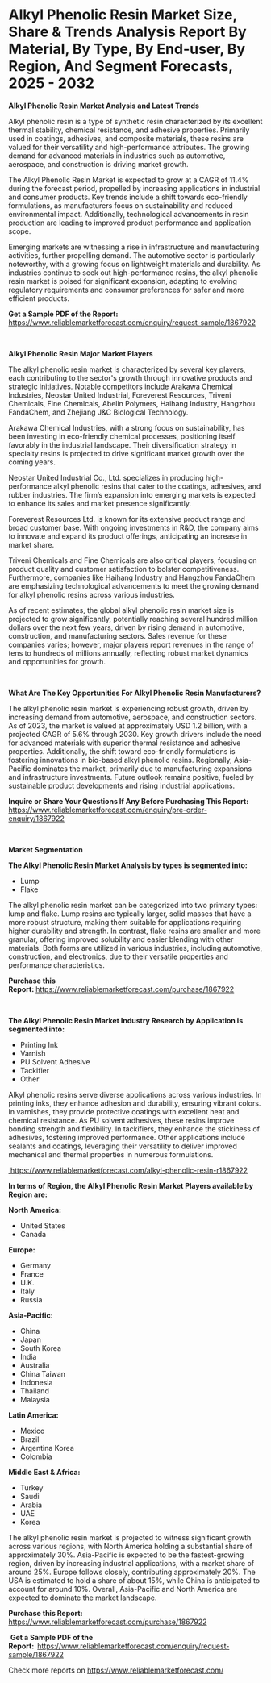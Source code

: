 <p><h1>Alkyl Phenolic Resin Market Size, Share & Trends Analysis Report By Material, By Type, By End-user, By Region, And Segment Forecasts, 2025 - 2032</h1></p><p><strong>Alkyl Phenolic Resin Market Analysis and Latest Trends</strong></p>
<p><p>Alkyl phenolic resin is a type of synthetic resin characterized by its excellent thermal stability, chemical resistance, and adhesive properties. Primarily used in coatings, adhesives, and composite materials, these resins are valued for their versatility and high-performance attributes. The growing demand for advanced materials in industries such as automotive, aerospace, and construction is driving market growth.</p><p>The Alkyl Phenolic Resin Market is expected to grow at a CAGR of 11.4% during the forecast period, propelled by increasing applications in industrial and consumer products. Key trends include a shift towards eco-friendly formulations, as manufacturers focus on sustainability and reduced environmental impact. Additionally, technological advancements in resin production are leading to improved product performance and application scope.</p><p>Emerging markets are witnessing a rise in infrastructure and manufacturing activities, further propelling demand. The automotive sector is particularly noteworthy, with a growing focus on lightweight materials and durability. As industries continue to seek out high-performance resins, the alkyl phenolic resin market is poised for significant expansion, adapting to evolving regulatory requirements and consumer preferences for safer and more efficient products.</p></p>
<p><strong>Get a Sample PDF of the Report:&nbsp;</strong> <a href="https://www.reliablemarketforecast.com/enquiry/request-sample/1867922?utm_campaign=1080&utm_medium=2&utm_source=Github&utm_content=ia&utm_term=30012025&utm_id=alkyl-phenolic-resin">https://www.reliablemarketforecast.com/enquiry/request-sample/1867922</a></p>
<p>&nbsp;</p>
<p><strong>Alkyl Phenolic Resin Major Market Players</strong></p>
<p><p>The alkyl phenolic resin market is characterized by several key players, each contributing to the sector's growth through innovative products and strategic initiatives. Notable competitors include Arakawa Chemical Industries, Neostar United Industrial, Foreverest Resources, Triveni Chemicals, Fine Chemicals, Abelin Polymers, Haihang Industry, Hangzhou FandaChem, and Zhejiang J&C Biological Technology.</p><p>Arakawa Chemical Industries, with a strong focus on sustainability, has been investing in eco-friendly chemical processes, positioning itself favorably in the industrial landscape. Their diversification strategy in specialty resins is projected to drive significant market growth over the coming years.</p><p>Neostar United Industrial Co., Ltd. specializes in producing high-performance alkyl phenolic resins that cater to the coatings, adhesives, and rubber industries. The firm’s expansion into emerging markets is expected to enhance its sales and market presence significantly.</p><p>Foreverest Resources Ltd. is known for its extensive product range and broad customer base. With ongoing investments in R&D, the company aims to innovate and expand its product offerings, anticipating an increase in market share.</p><p>Triveni Chemicals and Fine Chemicals are also critical players, focusing on product quality and customer satisfaction to bolster competitiveness. Furthermore, companies like Haihang Industry and Hangzhou FandaChem are emphasizing technological advancements to meet the growing demand for alkyl phenolic resins across various industries.</p><p>As of recent estimates, the global alkyl phenolic resin market size is projected to grow significantly, potentially reaching several hundred million dollars over the next few years, driven by rising demand in automotive, construction, and manufacturing sectors. Sales revenue for these companies varies; however, major players report revenues in the range of tens to hundreds of millions annually, reflecting robust market dynamics and opportunities for growth.</p></p>
<p>&nbsp;</p>
<p><strong>What Are The Key Opportunities For Alkyl Phenolic Resin Manufacturers?</strong></p>
<p><p>The alkyl phenolic resin market is experiencing robust growth, driven by increasing demand from automotive, aerospace, and construction sectors. As of 2023, the market is valued at approximately USD 1.2 billion, with a projected CAGR of 5.6% through 2030. Key growth drivers include the need for advanced materials with superior thermal resistance and adhesive properties. Additionally, the shift toward eco-friendly formulations is fostering innovations in bio-based alkyl phenolic resins. Regionally, Asia-Pacific dominates the market, primarily due to manufacturing expansions and infrastructure investments. Future outlook remains positive, fueled by sustainable product developments and rising industrial applications.</p></p>
<p><strong>Inquire or Share Your Questions If Any Before Purchasing This Report:</strong> <a href="https://www.reliablemarketforecast.com/enquiry/pre-order-enquiry/1867922?utm_campaign=1080&utm_medium=2&utm_source=Github&utm_content=ia&utm_term=30012025&utm_id=alkyl-phenolic-resin">https://www.reliablemarketforecast.com/enquiry/pre-order-enquiry/1867922</a></p>
<p>&nbsp;</p>
<p><strong>Market Segmentation</strong></p>
<p><strong>The Alkyl Phenolic Resin Market Analysis by types is segmented into:</strong></p>
<p><ul><li>Lump</li><li>Flake</li></ul></p>
<p><p>The alkyl phenolic resin market can be categorized into two primary types: lump and flake. Lump resins are typically larger, solid masses that have a more robust structure, making them suitable for applications requiring higher durability and strength. In contrast, flake resins are smaller and more granular, offering improved solubility and easier blending with other materials. Both forms are utilized in various industries, including automotive, construction, and electronics, due to their versatile properties and performance characteristics.</p></p>
<p><strong>Purchase this Report:&nbsp;</strong><a href="https://www.reliablemarketforecast.com/purchase/1867922?utm_campaign=1080&utm_medium=2&utm_source=Github&utm_content=ia&utm_term=30012025&utm_id=alkyl-phenolic-resin">https://www.reliablemarketforecast.com/purchase/1867922</a></p>
<p>&nbsp;</p>
<p><strong>The Alkyl Phenolic Resin Market Industry Research by Application is segmented into:</strong></p>
<p><ul><li>Printing Ink</li><li>Varnish</li><li>PU Solvent Adhesive</li><li>Tackifier</li><li>Other</li></ul></p>
<p><p>Alkyl phenolic resins serve diverse applications across various industries. In printing inks, they enhance adhesion and durability, ensuring vibrant colors. In varnishes, they provide protective coatings with excellent heat and chemical resistance. As PU solvent adhesives, these resins improve bonding strength and flexibility. In tackifiers, they enhance the stickiness of adhesives, fostering improved performance. Other applications include sealants and coatings, leveraging their versatility to deliver improved mechanical and thermal properties in numerous formulations.</p></p>
<p><a href="https://www.reliablemarketforecast.com/alkyl-phenolic-resin-r1867922?utm_campaign=1080&utm_medium=2&utm_source=Github&utm_content=ia&utm_term=30012025&utm_id=alkyl-phenolic-resin">&nbsp;https://www.reliablemarketforecast.com/alkyl-phenolic-resin-r1867922</a></p>
<p><strong>In terms of Region, the Alkyl Phenolic Resin Market Players available by Region are:</strong></p>
<p>
    <p> <strong> North America: </strong>
        <ul>
            <li>United States</li>
            <li>Canada</li>
        </ul>
        </p> 
    <p> <strong> Europe: </strong>
        <ul>
            <li>Germany</li>
            <li>France</li>
            <li>U.K.</li>
            <li>Italy</li>
            <li>Russia</li>
        </ul>
        </p> 
    <p> <strong> Asia-Pacific: </strong>
        <ul>
            <li>China</li>
            <li>Japan</li>
            <li>South Korea</li>
            <li>India</li>
            <li>Australia</li>
            <li>China Taiwan</li>
            <li>Indonesia</li>
            <li>Thailand</li>
            <li>Malaysia</li>
        </ul>
        </p> 
    <p> <strong> Latin America: </strong>
        <ul>
            <li>Mexico</li>
            <li>Brazil</li>
            <li>Argentina Korea</li>
            <li>Colombia</li>
        </ul>
        </p> 
    <p> <strong> Middle East & Africa: </strong>
        <ul>
            <li>Turkey</li>
            <li>Saudi</li>
            <li>Arabia</li>
            <li>UAE</li>
            <li>Korea</li>
        </ul>
    </p>
    </p>
<p><p>The alkyl phenolic resin market is projected to witness significant growth across various regions, with North America holding a substantial share of approximately 30%. Asia-Pacific is expected to be the fastest-growing region, driven by increasing industrial applications, with a market share of around 25%. Europe follows closely, contributing approximately 20%. The USA is estimated to hold a share of about 15%, while China is anticipated to account for around 10%. Overall, Asia-Pacific and North America are expected to dominate the market landscape.</p></p>
<p><strong>Purchase this Report: </strong><a href="https://www.reliablemarketforecast.com/purchase/1867922?utm_campaign=1080&utm_medium=2&utm_source=Github&utm_content=ia&utm_term=30012025&utm_id=alkyl-phenolic-resin">https://www.reliablemarketforecast.com/purchase/1867922</a></p>
<p>&nbsp;<strong>Get a Sample PDF of the Report:&nbsp;&nbsp;</strong><a href="https://www.reliablemarketforecast.com/enquiry/request-sample/1867922?utm_campaign=1080&utm_medium=2&utm_source=Github&utm_content=ia&utm_term=30012025&utm_id=alkyl-phenolic-resin">https://www.reliablemarketforecast.com/enquiry/request-sample/1867922</a></p>
<p><strong></strong></p>
<p>Check more reports on <a href="https://www.reliablemarketforecast.com/?utm_campaign=1080&utm_medium=2&utm_source=Github&utm_content=ia&utm_term=30012025&utm_id=alkyl-phenolic-resin">https://www.reliablemarketforecast.com/</a></p>